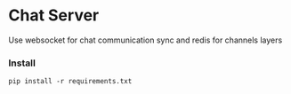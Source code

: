 # Chat Server
Use websocket for chat communication sync and redis for channels layers

### Install
`pip install -r requirements.txt`
